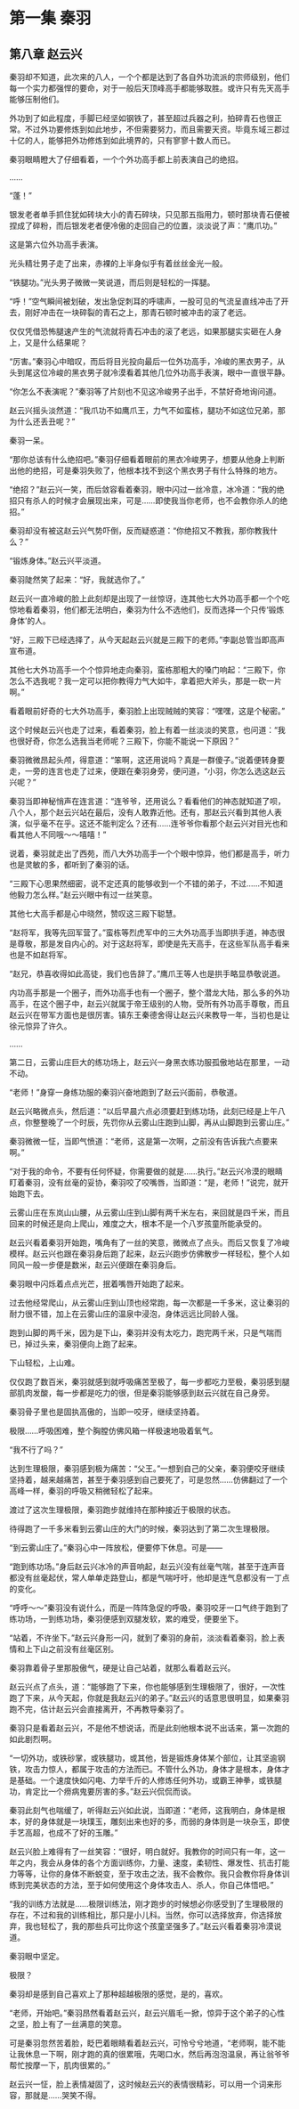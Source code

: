# 第一集 秦羽

## 第八章 赵云兴

秦羽却不知道，此次来的八人，一个个都是达到了各自外功流派的宗师级别，他们每一个实力都强悍的要命，对于一般后天顶峰高手都能够取胜。或许只有先天高手能够压制他们。

外功到了如此程度，手脚已经坚如钢铁了，甚至超过兵器之利，拍碎青石也很正常。不过外功要修炼到如此地步，不但需要努力，而且需要天资。毕竟东域三郡过十亿的人，能够把外功修炼到如此境界的，只有寥寥十数人而已。

秦羽眼睛瞪大了仔细看着，一个个外功高手都上前表演自己的绝招。

……

“蓬！”

银发老者单手抓住犹如砖块大小的青石碎块，只见那五指用力，顿时那块青石便被捏成了碎粉，而后银发老者便冷傲的走回自己的位置，淡淡说了声：“鹰爪功。”

这是第六位外功高手表演。

光头精壮男子走了出来，赤裸的上半身似乎有着丝丝金光一般。

“铁腿功。”光头男子微微一笑说道，而后则是轻松的一挥腿。

“呼！”空气瞬间被划破，发出急促刺耳的呼啸声，一股可见的气流呈直线冲击了开去，刚好冲击在一块碎裂的青石之上，那青石顿时被冲击的滚了老远。

仅仅凭借恐怖腿速产生的气流就将青石冲击的滚了老远，如果那腿实实砸在人身上，又是什么结果呢？

“厉害。”秦羽心中暗叹，而后将目光投向最后一位外功高手，冷峻的黑衣男子，从头到尾这位冷峻的黑衣男子就冷漠看着其他几位外功高手表演，眼中一直很平静。

“你怎么不表演呢？”秦羽等了片刻也不见这冷峻男子出手，不禁好奇地询问道。

赵云兴摇头淡然道：“我爪功不如鹰爪王，力气不如蛮栋，腿功不如这位兄弟，那为什么还丢丑呢？”

秦羽一呆。

“那你总该有什么绝招吧。”秦羽仔细看着眼前的黑衣冷峻男子，想要从他身上判断出他的绝招，可是秦羽失败了，他根本找不到这个黑衣男子有什么特殊的地方。

“绝招？”赵云兴一笑，而后敛容看着秦羽，眼中闪过一丝冷意，冰冷道：“我的绝招只有杀人的时候才会展现出来，可是……即使我当你老师，也不会教你杀人的绝招。”

秦羽却没有被这赵云兴气势吓倒，反而疑惑道：“你绝招又不教我，那你教我什么？”

“锻炼身体。”赵云兴平淡道。

秦羽陡然笑了起来：“好，我就选你了。”

赵云兴一直冷峻的脸上此刻却是出现了一丝惊讶，连其他七大外功高手都一个个吃惊地看着秦羽，他们都无法明白，秦羽为什么不选他们，反而选择一个只传‘锻炼身体’的人。

“好，三殿下已经选择了，从今天起赵云兴就是三殿下的老师。”李副总管当即高声宣布道。

其他七大外功高手一个个惊异地走向秦羽，蛮栋那粗大的嗓门响起：“三殿下，你怎么不选我呢？我一定可以把你教得力气大如牛，拿着把大斧头，那是一砍一片啊。”

看着眼前好奇的七大外功高手，秦羽脸上出现贼贼的笑容：“嘿嘿，这是个秘密。”

这个时候赵云兴也走了过来，看着秦羽，脸上有着一丝淡淡的笑意，也问道：“我也很好奇，你怎么选我当老师呢？三殿下，你能不能说一下原因？”

秦羽微微昂起头颅，得意道：“笨啊，这还用说吗？真是一群傻子。”说着便转身要走，一旁的连言也走了过来，便跟在秦羽身旁，便问道，“小羽，你怎么选这赵云兴呢？”

秦羽当即神秘悄声在连言道：“连爷爷，还用说么？看看他们的神态就知道了呗，八个人，那个赵云兴站在最后，没有人敢靠近他。还有，那赵云兴看到其他人表演，似乎毫不在乎。这还不能判定么？还有……连爷爷你看那个赵云兴对目光也和看其他人不同哦～～嘻嘻！”

说着，秦羽就走出了西苑，而八大外功高手一个个眼中惊异，他们都是高手，听力也是灵敏的多，都听到了秦羽的话。

“三殿下心思果然细密，说不定还真的能够收到一个不错的弟子，不过……不知道他毅力怎么样。”赵云兴眼中有过一丝笑意。

其他七大高手都是心中晓然，赞叹这三殿下聪慧。

“赵将军，我等先回军营了。”蛮栋等烈虎军中的三大外功高手当即拱手道，神态很是尊敬，那是发自内心的。对于这赵将军，即使是先天高手，在这些军队高手看来也是不如赵将军。

“赵兄，恭喜收得如此高徒，我们也告辞了。”鹰爪王等人也是拱手略显恭敬说道。

内功高手那是一个圈子，而外功高手也有一个圈子，整个潜龙大陆，那么多的外功高手，在这个圈子中，赵云兴就属于帝王级别的人物，受所有外功高手尊敬，而且赵云兴在带军方面也是很厉害。镇东王秦德舍得让赵云兴来教导一年，当初也是让徐元惊异了许久。

……

第二日，云雾山庄巨大的练功场上，赵云兴一身黑衣练功服孤傲地站在那里，一动不动。

“老师！”身穿一身练功服的秦羽兴奋地跑到了赵云兴面前，恭敬道。

赵云兴略微点头，然后道：“以后早晨六点必须要赶到练功场，此刻已经是上午八点，你整整晚了一个时辰，先罚你从云雾山庄跑到山脚，再从山脚跑到云雾山庄。”

秦羽微微一怔，当即气愤道：“老师，这是第一次啊，之前没有告诉我六点要来啊。”

“对于我的命令，不要有任何怀疑，你需要做的就是……执行。”赵云兴冷漠的眼睛盯着秦羽，没有丝毫的妥协，秦羽咬了咬嘴唇，当即道：“是，老师！”说完，就开始跑下去。

云雾山庄在东岚山山腰，从云雾山庄到山脚有两千米左右，来回就是四千米，而且回来的时候还是向上爬山，难度之大，根本不是一个八岁孩童所能承受的。

赵云兴看着秦羽开始跑，嘴角有了一丝的笑意，微微点了点头。而后又恢复了冷峻模样。赵云兴也跟在秦羽身后跑了起来，赵云兴跑步仿佛散步一样轻松，整个人如同风一般一步便是数米，赵云兴便跟在秦羽身后。

秦羽眼中闪烁着点点光芒，抿着嘴唇开始跑了起来。

过去他经常爬山，从云雾山庄到山顶也经常跑，每一次都是一千多米，这让秦羽的耐力很不错，加上在云雾山庄的温泉中浸泡，身体远远比同龄人强。

跑到山脚的两千米，因为是下山，秦羽并没有太吃力，跑完两千米，只是气喘而已，掉过头来，秦羽便向上跑了起来。

下山轻松，上山难。

仅仅跑了数百米，秦羽就感到就呼吸痛苦至极了，每一步都吃力至极，秦羽感到腿部肌肉发酸，每一步都是吃力的很，但是秦羽能够感到赵云兴就在自己身旁。

秦羽骨子里也是固执高傲的，当即一咬牙，继续坚持着。

极限……呼吸困难，整个胸膛仿佛风箱一样极速地吸着氧气。

“我不行了吗？”

达到生理极限，秦羽感到极为痛苦：“父王。”一想到自己的父亲，秦羽便咬牙继续坚持着，越来越痛苦，甚至于秦羽感到自己要死了，可是忽然……仿佛翻过了一个高峰一样，秦羽的呼吸又稍微轻松了起来。

渡过了这次生理极限，秦羽跑步就维持在那种接近于极限的状态。

待得跑了一千多米看到云雾山庄的大门的时候，秦羽达到了第二次生理极限。

“到云雾山庄了。”秦羽心中一阵放松，便要停下休息。可是——

“跑到练功场。”身后赵云兴冰冷的声音响起，赵云兴没有丝毫气喘，甚至于连声音都没有丝毫起伏，常人单单走路登山，都是气喘吁吁，他却是连气息都没有一丁点的变化。

“呼呼～～”秦羽没有说什么，而是一阵阵急促的呼吸，秦羽咬牙一口气终于跑到了练功场，一到练功场，秦羽便感到双腿发软，累的难受，便要坐下。

“站着，不许坐下。”赵云兴身形一闪，就到了秦羽的身前，淡淡看着秦羽，脸上表情和上下山之前没有丝毫区别。

秦羽靠着骨子里那股傲气，硬是让自己站着，就那么看着赵云兴。

赵云兴点了点头，道：“能够跑了下来，你也能够感到生理极限了，很好，一次性跑了下来，从今天起，你就是我赵云兴的弟子。”赵云兴的话意思很明显，如果秦羽跑不完，估计赵云兴会直接离开，不再教导秦羽了。

秦羽只是看着赵云兴，不是他不想说话，而是此刻他根本说不出话来，第一次跑的如此剧烈啊。

“一切外功，或铁砂掌，或铁腿功，或其他，皆是锻炼身体某个部位，让其坚逾钢铁，攻击力惊人，都属于攻击的方法而已。不管什么外功，身体才是根本，身体才是基础。一个速度快如闪电、力举千斤的人修炼任何外功，或霸王神拳，或铁腿功，肯定比一个痨病鬼要厉害的多。”赵云兴侃侃而谈。

秦羽此刻气也喘缓了，听得赵云兴如此说，当即道：“老师，这我明白，身体是根本，好的身体就是一块璞玉，雕刻出来也好的多，而弱的身体则是一块杂玉，即使手艺高超，也成不了好的玉雕。”

赵云兴脸上难得有了一丝笑容：“很好，明白就好。我教你的时间只有一年，这一年之内，我会从身体的各个方面训练你，力量、速度，柔韧性、爆发性、抗击打能力等等，让你的身体不断蜕变，至于攻击之法，我不会教你。我只会教你将身体训练到完美状态的方法，至于如何使用这个身体攻击人、杀人，你自己体悟吧。”

“我的训练方法就是……极限训练法，刚才跑步的时候想必你感受到了生理极限的存在，不过和我的训练相比，那只是小儿科。当然，你可以选择放弃，你选择放弃，我也轻松了，我的那些兵可比你这个孩童坚强多了。”赵云兴看着秦羽冷漠说道。

秦羽眼中坚定。

极限？

秦羽却是感到自己喜欢上了那种超越极限的感觉，是的，喜欢。

“老师，开始吧。”秦羽昂然看着赵云兴，赵云兴眉毛一掀，惊异于这个弟子的心性之坚，脸上有了一丝满意的笑意。

可是秦羽忽然苦着脸，眨巴着眼睛看着赵云兴，可怜兮兮地道，“老师啊，能不能让我休息一下啊，刚才跑的真的很累哦，先喝口水，然后再泡泡温泉，再让翁爷爷帮忙按摩一下，肌肉很累的。”

赵云兴一怔，脸上表情凝固了，这时候赵云兴的表情很精彩，可以用一个词来形容，那就是……哭笑不得。
